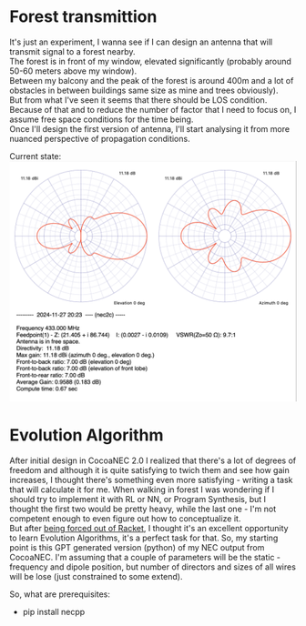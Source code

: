 # Forest transmittion

It's just an experiment, I wanna see if I can design an antenna that will transmit signal to a forest nearby.  
The forest is in front of my window, elevated significantly (probably around 50-60 meters above my window).  
Between my balcony and the peak of the forest is around 400m and a lot of obstacles in between buildings same size as mine and trees obviously).  
But from what I've seen it seems that there should be LOS condition.  
Because of that and to reduce the number of factor that I need to focus on, I assume free space conditions for the time being.  
Once I'll design the first version of antenna, I'll start analysing it from more nuanced perspective of propagation conditions.  

Current state:  
![Yagi-Uda sketch](docs/yagi-uda-sketch.png)

 


# Evolution Algorithm

After initial design in CocoaNEC 2.0 I realized that there's a lot of degrees of freedom and although it is quite satisfying to twich them and see how gain increases, I thought there's something even more satisfying - writing a task that will calculate it for me. When walking in forest I was wondering if I should try to implement it with RL or NN, or Program Synthesis, but I thought the first two would be pretty heavy, while the last one - I'm not competent enough to even figure out how to conceptualize it.  
But after [being forced out of Racket](docs/gpt-cocoa-to-nec2cpp-conversion.md), I thought it's an excellent opportunity to learn Evolution Algorithms, it's a perfect task for that. So, my starting point is this GPT generated version (python) of my NEC output from CocoaNEC. I'm assuming that a couple of parameters will be the static - frequency and dipole position, but number of directors and sizes of all wires will be lose (just constrained to some extend).  

So, what are prerequisites:
- pip install necpp
